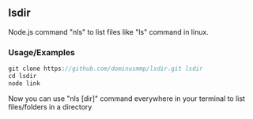 ## lsdir
Node.js command "nls" to list files like "ls" command in linux.

### Usage/Examples
```javascript
git clone https://github.com/dominusmmp/lsdir.git lsdir
cd lsdir
node link
```

Now you can use "nls [dir]" command everywhere in your terminal to list files/folders in a directory
